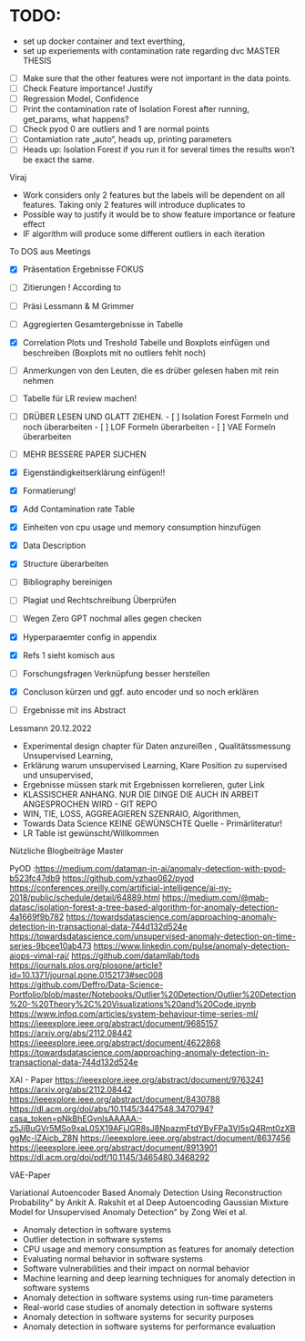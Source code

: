 # TODO:

- set up docker container and text everthing, 
- set up experiements with contamination rate regarding dvc
MASTER THESIS

- [ ] Make sure that the other features were not important in the data points.
- [ ] Check Feature importance! Justify 
- [ ] Regression Model, Confidence 
- [ ] Print the contamination rate of Isolation Forest after running, get_params, what happens? 
- [ ] Check pyod 0 are outliers and 1 are normal points
- [ ] Contamiation rate „auto“, heads up, printing parameters
- [ ] Heads up: Isolation Forest if you run it for several times the results won’t be exact the same. 

Viraj
- Work considers only 2 features but the labels will be dependent on all features. Taking only 2 features will introduce duplicates to 
- Possible way to justify it would be to show feature importance or feature effect
- IF algorithm will produce some different outliers in each iteration

To DOS aus Meetings
- [x] Präsentation Ergebnisse FOKUS 
- [ ] Zitierungen ! According to 
- [ ] Präsi Lessmann & M Grimmer
- [ ] Aggregierten Gesamtergebnisse in Tabelle
- [x] Correlation Plots und Treshold Tabelle und Boxplots  einfügen und beschreiben (Boxplots mit no outliers fehlt noch)
- [ ] Anmerkungen von den Leuten, die es drüber gelesen haben mit rein nehmen 
- [ ] Tabelle für LR review machen!
- [ ] DRÜBER LESEN UND GLATT ZIEHEN.
      - [ ] Isolation Forest Formeln und noch überarbeiten
      - [ ] LOF Formeln überarbeiten 
      - [ ] VAE Formeln überarbeiten 
- [ ] MEHR BESSERE PAPER SUCHEN
- [x] Eigenständigkeitserklärung einfügen!!
- [x] Formatierung!
- [x] Add Contamination rate Table
- [x] Einheiten von cpu usage und memory consumption hinzufügen
- [x] Data Description
- [x] Structure überarbeiten
- [ ] Bibliography bereinigen
- [ ] Plagiat und Rechtschreibung Überprüfen
- [ ] Wegen Zero GPT nochmal alles gegen checken
- [x] Hyperparaemter config in appendix 
- [x] Refs 1 sieht komisch aus
- [ ] Forschungsfragen Verknüpfung besser herstellen
- [x] Concluson kürzen und ggf. auto encoder und so noch erklären
- [ ] Ergebnisse mit ins Abstract




Lessmann 20.12.2022

-  Experimental design chapter für Daten anzureißen , Qualitätssmessung Unsupervised Learning,
- Erklärung warum unsupervised Learning, Klare Position zu supervised und unsupervised, 
- Ergebnisse müssen stark mit Ergebnissen korrelieren, guter Link
- KLASSISCHER ANHANG. NUR DIE DINGE DIE AUCH IN ARBEIT ANGESPROCHEN WIRD - GIT REPO 
- WIN, TIE, LOSS, AGGREAGIEREN SZENRAIO, Algorithmen, 
- Towards Data Science KEINE GEWÜNSCHTE Quelle - Primärliteratur!  
- LR Table ist gewünscht/Willkommen 

Nützliche Blogbeiträge Master

PyOD :https://medium.com/dataman-in-ai/anomaly-detection-with-pyod-b523fc47db9
https://github.com/yzhao062/pyod
https://conferences.oreilly.com/artificial-intelligence/ai-ny-2018/public/schedule/detail/64889.html
https://medium.com/@mab-datasc/isolation-forest-a-tree-based-algorithm-for-anomaly-detection-4a1669f9b782 
https://towardsdatascience.com/approaching-anomaly-detection-in-transactional-data-744d132d524e
https://towardsdatascience.com/unsupervised-anomaly-detection-on-time-series-9bcee10ab473
https://www.linkedin.com/pulse/anomaly-detection-aiops-vimal-raj/
https://github.com/datamllab/tods
https://journals.plos.org/plosone/article?id=10.1371/journal.pone.0152173#sec008    
https://github.com/Deffro/Data-Science-Portfolio/blob/master/Notebooks/Outlier%20Detection/Outlier%20Detection%20-%20Theory%2C%20Visualizations%20and%20Code.ipynb
https://www.infoq.com/articles/system-behaviour-time-series-ml/
https://ieeexplore.ieee.org/abstract/document/9685157
https://arxiv.org/abs/2112.08442
https://ieeexplore.ieee.org/abstract/document/4622868
https://towardsdatascience.com/approaching-anomaly-detection-in-transactional-data-744d132d524e

XAI - Paper
https://ieeexplore.ieee.org/abstract/document/9763241
https://arxiv.org/abs/2112.08442
https://ieeexplore.ieee.org/abstract/document/8430788
https://dl.acm.org/doi/abs/10.1145/3447548.3470794?casa_token=pNkBhEGvnlsAAAAA:-z5JjBuGVr5MSo9xaL0SX19AFjJGR8sJ8NpazmFtdYByFPa3VI5sQ4Rmt0zXBggMc-lZAicb_Z8N
https://ieeexplore.ieee.org/abstract/document/8637456
https://ieeexplore.ieee.org/abstract/document/8913901
https://dl.acm.org/doi/pdf/10.1145/3465480.3468292

VAE-Paper

Variational Autoencoder Based Anomaly Detection Using Reconstruction Probability" by Ankit A. Rakshit et al
Deep Autoencoding Gaussian Mixture Model for Unsupervised Anomaly Detection" by Zong Wei et al.

* Anomaly detection in software systems
* Outlier detection in software systems
* CPU usage and memory consumption as features for anomaly detection
* Evaluating normal behavior in software systems
* Software vulnerabilities and their impact on normal behavior
* Machine learning and deep learning techniques for anomaly detection in software systems
* Anomaly detection in software systems using run-time parameters
* Real-world case studies of anomaly detection in software systems
* Anomaly detection in software systems for security purposes
* Anomaly detection in software systems for performance evaluation
